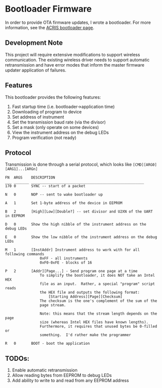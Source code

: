 Bootloader Firmware
===================

In order to provide OTA firmware updates, I wrote a bootloader.  For more
information, see the [ACRIS bootloader page].


## Development Note

This project will require extensive modifications to support wireless
communication.  The existing wireless driver needs to support automatic
retransmission and have error modes that inform the master firmware updater
application of failures.


## Features

This bootloader provides the following features:

1.  Fast startup time (i.e. bootloader->application time)
2.  Downloading of program to device
3.  Set address of instrument
4.  Set the transmission baud rate (via the divisor)
5.  Set a mask (only operate on some devices)
6.  View the instrument address on the debug LEDs
7.  Program verification (not ready)


## Protocol

Transmission is done through a serial protocol, which looks like `[CMD][ARG0][ARG1]...[ARGn]`

    FN  ARGS    DESCRIPTION
    ___ _______ ____________________________________________________
    170 0       SYNC -- start of a packet

    N   0       NOP -- sent to wake bootloader up

    A   1       Set 1-byte address of the device in EEPROM

    B   2       [High][Low][Double?] -- set divisor and U2XN of the UART in EEPROM

    D   0       Show the high nibble of the instrument address on the debug LEDs

    E   0       Show the low nibble of the instrument address on the debug LEDs

    M   1       [InstAddr] Instrument address to work with for all following commands
                    0xFF - all instruments
                    0xF0-0xFE - blocks of 16

    P   2       [Addr][Page...] - Send program one page at a time
                    To simplify the bootloader, it does NOT take an Intel HEX
                    file as an input.  Rather, a special "program" script reads
                    the HEX file and outputs the following format:
                        [Starting Address][Page][Checksum]
                    The checksum is the one's complement of the sum of the
                    page stream.

                    Note: this means that the stream length depends on the page
                    size (whereas Intel HEX files have known lengths).
                    Furthermore, it requires that unused bytes be 0-filled or
                    something.  I'd rather make the programmer

    R   0       BOOT - boot the application


## TODOs:

1.  Enable automatic retransmission
2.  Allow reading bytes from EEPROM to debug LEDs
3.  Add ability to write to and read from any EEPROM address



[ACRIS bootloader page]:http://jwcxz.com/projects/acris/bootloader.php
